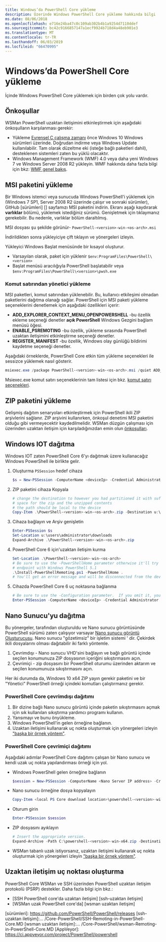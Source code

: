 ```yaml
---
title: Windows’da PowerShell Core yükleme
description: Üzerinde Windows PowerShell Core yükleme hakkında bilgi
ms.date: 08/06/2018
ms.openlocfilehash: e716e24ba47c0c109ab302b4b1a9254d7110ddef
ms.sourcegitcommit: bc42c9166857147a1ecf9924b718d4a48eb901e3
ms.translationtype: MT
ms.contentlocale: tr-TR
ms.lasthandoff: 06/03/2019
ms.locfileid: "66470995"
---
```

# <a name="installing-powershell-core-on-windows"></a>Windows’da PowerShell Core yükleme

İçinde Windows PowerShell Core yüklemek için birden çok yolu vardır.

## <a name="prerequisites"></a>Önkoşullar

WSMan PowerShell uzaktan iletişimini etkinleştirmek için aşağıdaki önkoşulların karşılanması gerekir:

- Yükleme [Evrensel C çalışma zamanı](https://www.microsoft.com/download/details.aspx?id=50410) önce Windows 10 Windows sürümleri üzerinde. Doğrudan indirme veya Windows Update kullanılabilir. Tam olarak düzeltme eki (isteğe bağlı paketleri dahil), desteklenen sistemleri zaten bu yüklü olacaktır.
- Windows Management Framework (WMF) 4.0 veya daha yeni Windows 7 ve Windows Server 2008 R2 yükleyin. WMF hakkında daha fazla bilgi için bkz: [WMF genel bakış](/powershell/wmf/overview).

## <a name="a-idmsi-installing-the-msi-package"></a><a id="msi" />MSI paketini yükleme

Bir Windows istemci veya sunucuda Windows PowerShell'i yüklemek için (Windows 7 SP1, Server 2008 R2 üzerinde çalışır ve sonraki sürümler), GitHub [sürümleri] [] sayfamızı MSI paketini indirin. Ekranı aşağı kaydırarak **varlıklar** bölümü, yüklemek istediğiniz sürümü. Genişletmek için tıklaymanız gerekebilir. Bu nedenle, varlıklar bölüm daraltılmış.

MSI dosyası şu şekilde görünür- `PowerShell-<version>-win-<os-arch>.msi`
<!-- TODO: should be updated to point to the Download Center as well -->

İndirildikten sonra yükleyiciye çift tıklayın ve yönergeleri izleyin.

Yükleyici Windows Başlat menüsünde bir kısayol oluşturur.

- Varsayılan olarak, paket için yüklenir `$env:ProgramFiles\PowerShell\<version>`
- Başlat menüsü aracılığıyla PowerShell başlatabilir veya `$env:ProgramFiles\PowerShell\<version>\pwsh.exe`

### <a name="administrative-install-from-the-command-line"></a>Komut satırından yönetici yükleme

MSI paketleri, komut satırından yüklenebilir. Bu, kullanıcı etkileşimi olmadan paketlerini dağıtma olanağı sağlar. PowerShell için MSI paketi yükleme seçeneklerini denetlemek için aşağıdaki özellikleri içerir:

- **ADD_EXPLORER_CONTEXT_MENU_OPENPOWERSHELL** -bu özellik ekleme seçeneği denetler **açık PowerShell** Windows Gezgini bağlam menüsü öğesi.
- **ENABLE_PSREMOTING** -bu özellik, yükleme sırasında PowerShell uzaktan iletişimini etkinleştirme seçeneği denetler.
- **REGISTER_MANIFEST** -bu özellik, Windows olay günlüğü bildirimi kaydetme seçeneği denetler.

Aşağıdaki örneklerde, PowerShell Core etkin tüm yükleme seçenekleri ile sessizce yüklemek nasıl gösterir.

```powershell
msiexec.exe /package PowerShell-<version>-win-<os-arch>.msi /quiet ADD_EXPLORER_CONTEXT_MENU_OPENPOWERSHELL=1 ENABLE_PSREMOTING=1 REGISTER_MANIFEST=1
```

Msiexec.exe komut satırı seçeneklerinin tam listesi için bkz. [komut satırı seçenekleri](/windows/desktop/Msi/command-line-options).

## <a name="a-idzip-installing-the-zip-package"></a><a id="zip" />ZIP paketini yükleme

Gelişmiş dağıtım senaryoları etkinleştirmek için PowerShell ikili ZIP arşivlerini sağlanır. ZIP arşivini kullanırken, önkoşul denetimi MSI paketini olduğu gibi vermeyecektir kaydedilmelidir. WSMan düzgün çalışması için üzerinden uzaktan iletişim için karşıladığınızdan emin olun [önkoşulları](#prerequisites).

## <a name="deploying-on-windows-iot"></a>Windows IOT dağıtma

Windows IOT zaten PowerShell Core 6'yı dağıtmak üzere kullanacağız Windows PowerShell ile birlikte gelir.

1. Oluşturma `PSSession` hedef cihaza

   ```powershell
   $s = New-PSSession -ComputerName <deviceIp> -Credential Administrator
   ```

2. ZIP paketini cihaza Kopyala

   ```powershell
   # change the destination to however you had partitioned it with sufficient
   # space for the zip and the unzipped contents
   # the path should be local to the device
   Copy-Item .\PowerShell-<version>-win-<os-arch>.zip -Destination u:\users\administrator\Downloads -ToSession $s
   ```

3. Cihaza bağlayın ve Arşiv genişletin

   ```powershell
   Enter-PSSession $s
   Set-Location u:\users\administrator\downloads
   Expand-Archive .\PowerShell-<version>-win-<os-arch>.zip
   ```

4. PowerShell Core 6 için'uzaktan iletişim kurma

   ```powershell
   Set-Location .\PowerShell-<version>-win-<os-arch>
   # Be sure to use the -PowerShellHome parameter otherwise it'll try to create a new
   # endpoint with Windows PowerShell 5.1
   .\Install-PowerShellRemoting.ps1 -PowerShellHome .
   # You'll get an error message and will be disconnected from the device because it has to restart WinRM
   ```

5. Cihazda PowerShell Core 6 uç noktasına bağlanma

   ```powershell
   # Be sure to use the -Configuration parameter.  If you omit it, you will connect to Windows PowerShell 5.1
   Enter-PSSession -ComputerName <deviceIp> -Credential Administrator -Configuration powershell.<version>
   ```

## <a name="deploying-on-nano-server"></a>Nano Sunucu'yu dağıtma

Bu yönergeler, tarafından oluşturuldu ve Nano sunucu görüntüsünde PowerShell sürümü zaten çalışıyor varsayar [Nano sunucu görüntü Oluşturucusu](/windows-server/get-started/deploy-nano-server).
Nano sunucu "gözetimsiz" bir işletim sistemi ' dir. Çekirdek ikili dosyalarını olması dağıtabilir iki farklı yöntemle.

1. Çevrimdışı - Nano sunucu VHD'sini bağlayın ve bağlı görüntü içinde seçilen konumunuza ZIP dosyasının içeriğini sıkıştırmasını açın.
2. Çevrimiçi - zip dosyasını bir PowerShell oturumu üzerinden aktarım ve seçilen konumunuza sıkıştırmasını açın.

Her iki durumda da, Windows 10 x64 ZIP yayın gerekir paketini ve bir "Yönetici" PowerShell örneği içindeki komutları çalıştırmanız gerekir.

### <a name="offline-deployment-of-powershell-core"></a>PowerShell Core çevrimdışı dağıtımı

1. Bir dizine bağlı Nano sunucu görüntü içinde paketin sıkıştırmasını açmak için sık kullanılan sıkıştırma yardımcı programı kullanın.
2. Yansımayı ve bunu önyükleme.
3. Windows PowerShell'in gelen örneğine bağlanın.
4. Uzaktan iletişimi kullanarak uç nokta oluşturmak için yönergeleri izleyin ["başka bir örnek yöntem"](../learn/remoting/wsman-remoting-in-powershell-core.md#executed-by-another-instance-of-powershell-on-behalf-of-the-instance-that-it-will-register).

### <a name="online-deployment-of-powershell-core"></a>PowerShell Core çevrimiçi dağıtımı

Aşağıdaki adımlar PowerShell Core dağıtımı çalışan bir Nano sunucu ve kendi uzak uç nokta yapılandırması örneği için yol.

- Windows PowerShell gelen örneğine bağlanın

  ```powershell
  $session = New-PSSession -ComputerName <Nano Server IP address> -Credential <An Administrator account on the system>
  ```

- Nano sunucu örneğine dosya kopyalayın

  ```powershell
  Copy-Item <local PS Core download location>\powershell-<version>-win-x64.zip c:\ -ToSession $session
  ```

- Oturum girin

  ```powershell
  Enter-PSSession $session
  ```

- ZIP dosyasını ayıklayın

  ```powershell
  # Insert the appropriate version.
  Expand-Archive -Path C:\powershell-<version>-win-x64.zip -DestinationPath "C:\PowerShellCore_<version>"
  ```

- WSMan tabanlı uzak istiyorsanız, uzaktan iletişimi kullanarak uç nokta oluşturmak için yönergeleri izleyin ["başka bir örnek yöntem"](../learn/remoting/WSMan-Remoting-in-PowerShell-Core.md#executed-by-another-instance-of-powershell-on-behalf-of-the-instance-that-it-will-register).

## <a name="how-to-create-a-remoting-endpoint"></a>Uzaktan iletişim uç noktası oluşturma

PowerShell Core WSMan ve SSH üzerinden PowerShell uzaktan iletişim protokolü (PSRP) destekler. Daha fazla bilgi için bkz.:

- [SSH PowerShell core'da uzaktan iletişim] [ssh-uzaktan iletişim]
- [WSMan uzak PowerShell core'da] [wsman uzaktan iletişim]

<!-- [download-center]: TODO -->
[sürümleri]: https://github.com/PowerShell/PowerShell/releases [ssh-uzaktan iletişim]:... /Core-PowerShell/SSH-Remoting-in-PowerShell-Core.MD [wsman uzaktan iletişim]:... /Core-PowerShell/wsman-Remoting-in-PowerShell-Core.MD [AppVeyor]: https://ci.appveyor.com/project/PowerShell/powershell
